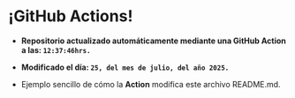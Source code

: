 # ¡GitHub Actions!
* **Repositorio actualizado automáticamente mediante una GitHub Action a las: `12:37:46hrs.`**
* **Modificado el día: `25, del mes de julio, del año 2025.`**

* Ejemplo sencillo de cómo la **Action** modifica este archivo README.md.
